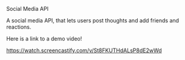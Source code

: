 Social Media API

A social media API, that lets users post thoughts and add friends and reactions.

Here is a link to a demo video!

https://watch.screencastify.com/v/St8FKUTHdALsP8dE2wWd
